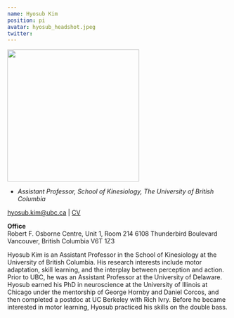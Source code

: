 ```yaml
---
name: Hyosub Kim
position: pi
avatar: hyosub_headshot.jpeg
twitter: 
---
```


<img width="300" src="{{site.baseurl}}/images/people/{{page.avatar}}" data-action="zoom">

- _Assistant Professor, School of Kinesiology, The University of British Columbia_<br>

<!-- <i class="fa fa-envelope-o"></i> `hyosub.kim@ubc.ca` -->
<a href="mailto:hyosub.kim@ubc.ca"><i class="fa fa-envelope-o"></i> hyosub.kim@ubc.ca</a> | <a href="/documents/cv-hyosub.pdf"><i class="fa fa-file-pdf-o"></i> CV</a>

**Office**     
Robert F. Osborne Centre, Unit 1, Room 214
6108 Thunderbird Boulevard
Vancouver, British Columbia V6T 1Z3

Hyosub Kim is an Assistant Professor in the School of Kinesiology at the University of British Columbia. His research interests include motor adaptation, skill learning, and the interplay between perception and action. Prior to UBC, he was an Assistant Professor at the University of Delaware. Hyosub earned his PhD in neuroscience at the University of Illinois at Chicago under the mentorship of George Hornby and Daniel Corcos, and then completed a postdoc at UC Berkeley with Rich Ivry. Before he became interested in motor learning, Hyosub practiced his skills on the double bass. 
